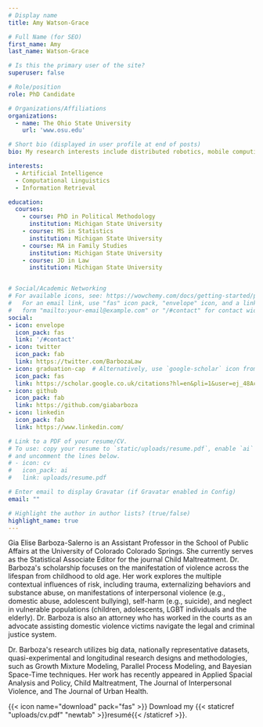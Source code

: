 ```yaml
---
# Display name
title: Amy Watson-Grace

# Full Name (for SEO)
first_name: Amy
last_name: Watson-Grace

# Is this the primary user of the site?
superuser: false

# Role/position
role: PhD Candidate

# Organizations/Affiliations
organizations:
  - name: The Ohio State University
    url: 'www.osu.edu'

# Short bio (displayed in user profile at end of posts)
bio: My research interests include distributed robotics, mobile computing and programmable matter.

interests:
  - Artificial Intelligence
  - Computational Linguistics
  - Information Retrieval

education:
  courses:
    - course: PhD in Political Methodology
      institution: Michigan State University
    - course: MS in Statistics
      institution: Michigan State University
    - course: MA in Family Studies
      institution: Michigan State University
    - course: JD in Law
      institution: Michigan State University


# Social/Academic Networking
# For available icons, see: https://wowchemy.com/docs/getting-started/page-builder/#icons
#   For an email link, use "fas" icon pack, "envelope" icon, and a link in the
#   form "mailto:your-email@example.com" or "/#contact" for contact widget.
social:
- icon: envelope
  icon_pack: fas
  link: '/#contact'
- icon: twitter
  icon_pack: fab
  link: https://twitter.com/BarbozaLaw
- icon: graduation-cap  # Alternatively, use `google-scholar` icon from `ai` icon pack
  icon_pack: fas
  link: https://scholar.google.co.uk/citations?hl=en&pli=1&user=ej_48AcAAAAJ
- icon: github
  icon_pack: fab
  link: https://github.com/giabarboza
- icon: linkedin
  icon_pack: fab
  link: https://www.linkedin.com/

# Link to a PDF of your resume/CV.
# To use: copy your resume to `static/uploads/resume.pdf`, enable `ai` icons in `params.toml`, 
# and uncomment the lines below.
# - icon: cv
#   icon_pack: ai
#   link: uploads/resume.pdf

# Enter email to display Gravatar (if Gravatar enabled in Config)
email: ""

# Highlight the author in author lists? (true/false)
highlight_name: true
---
```


Gia Elise Barboza-Salerno is an Assistant Professor in the School of Public Affairs at the University of Colorado Colorado Springs. She currently serves as the Statistical Associate Editor for the journal Child Maltreatment. Dr. Barboza's scholarship focuses on the manifestation of violence across the lifespan from childhood to old age. Her work explores the multiple contextual influences of risk, including trauma, externalizing behaviors and substance abuse, on manifestations of interpersonal violence (e.g., domestic abuse, adolescent bullying), self-harm (e.g., suicide), and neglect in vulnerable populations (children, adolescents, LGBT individuals and the elderly). Dr. Barboza is also an attorney who has worked in the courts as an advocate assisting domestic violence victims navigate the legal and criminal justice system.

Dr. Barboza's research utilizes big data, nationally representative datasets, quasi-experimental and longitudinal research designs and methodologies, such as Growth Mixture Modeling, Parallel Process Modeling, and Bayesian Space-Time techniques. Her work has recently appeared in Applied Spacial Analysis and Policy, Child Maltreatment, The Journal of Interpersonal Violence, and The Journal of Urban Health.

{{< icon name="download" pack="fas" >}} Download my {{< staticref "uploads/cv.pdf" "newtab" >}}resumé{{< /staticref >}}.
